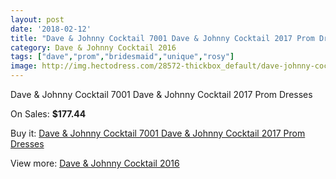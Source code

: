 ```yaml
---
layout: post
date: '2018-02-12'
title: "Dave & Johnny Cocktail 7001 Dave & Johnny Cocktail 2017 Prom Dresses"
category: Dave & Johnny Cocktail 2016
tags: ["dave","prom","bridesmaid","unique","rosy"]
image: http://img.hectodress.com/28572-thickbox_default/dave-johnny-cocktail-7001-dave-johnny-cocktail-2012-prom-dresses.jpg
---
```

Dave & Johnny Cocktail 7001 Dave & Johnny Cocktail 2017 Prom Dresses

On Sales: **$177.44**
<a href="https://www.hectodress.com/dave-johnny-cocktail-2013/13324-dave-johnny-cocktail-7001-dave-johnny-cocktail-2012-prom-dresses.html"><amp-img layout="responsive" width="600" height="600" src="//img.hectodress.com/28572-thickbox_default/dave-johnny-cocktail-7001-dave-johnny-cocktail-2012-prom-dresses.jpg" alt="Dave & Johnny Cocktail 7001 Dave & Johnny Cocktail 2017 Prom Dresses 0" /></a>
<a href="https://www.hectodress.com/dave-johnny-cocktail-2013/13324-dave-johnny-cocktail-7001-dave-johnny-cocktail-2012-prom-dresses.html"><amp-img layout="responsive" width="600" height="600" src="//img.hectodress.com/28573-thickbox_default/dave-johnny-cocktail-7001-dave-johnny-cocktail-2012-prom-dresses.jpg" alt="Dave & Johnny Cocktail 7001 Dave & Johnny Cocktail 2017 Prom Dresses 1" /></a>

Buy it: [Dave & Johnny Cocktail 7001 Dave & Johnny Cocktail 2017 Prom Dresses](https://www.hectodress.com/dave-johnny-cocktail-2013/13324-dave-johnny-cocktail-7001-dave-johnny-cocktail-2012-prom-dresses.html "Dave & Johnny Cocktail 7001 Dave & Johnny Cocktail 2017 Prom Dresses")

View more: [Dave & Johnny Cocktail 2016](https://www.hectodress.com/213-dave-johnny-cocktail-2013 "Dave & Johnny Cocktail 2016")